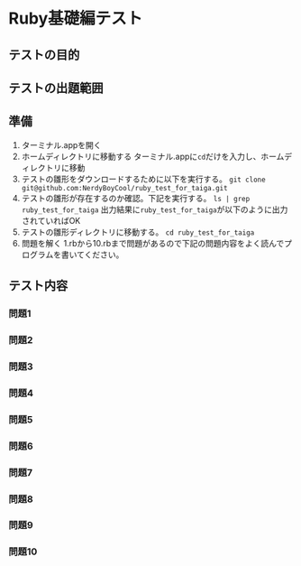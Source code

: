 # Ruby基礎編テスト
## テストの目的

## テストの出題範囲

## 準備
1. ターミナル.appを開く
2. ホームディレクトリに移動する
ターミナル.appに``cd``だけを入力し、ホームディレクトリに移動
3. テストの雛形をダウンロードするために以下を実行する。
``git clone git@github.com:NerdyBoyCool/ruby_test_for_taiga.git``
4. テストの雛形が存在するのか確認。下記を実行する。
``ls | grep ruby_test_for_taiga``
出力結果に``ruby_test_for_taiga``が以下のように出力されていればOK
5. テストの雛形ディレクトリに移動する。
``cd ruby_test_for_taiga``
6. 問題を解く
1.rbから10.rbまで問題があるので下記の問題内容をよく読んでプログラムを書いてください。
## テスト内容
### 問題1
### 問題2
### 問題3
### 問題4
### 問題5
### 問題6
### 問題7
### 問題8
### 問題9
### 問題10
